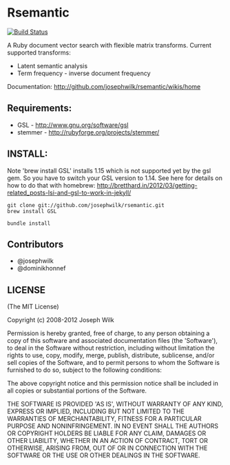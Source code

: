 # Rsemantic

[![Build Status](https://secure.travis-ci.org/josephwilk/rsemantic.png?branch=master)](http://travis-ci.org/josephwilk/rsemantic)

A Ruby document vector search with flexible matrix transforms. Current supported transforms: 

* Latent semantic analysis
* Term frequency - inverse document frequency

Documentation: http://github.com/josephwilk/rsemantic/wikis/home

## Requirements:

* GSL - http://www.gnu.org/software/gsl
* stemmer - http://rubyforge.org/projects/stemmer/

## INSTALL:

Note 'brew install GSL' installs 1.15 which is not supported yet by the gsl gem. So you have to switch your GSL version to 1.14.
See here for details on how to do that with homebrew: http://bretthard.in/2012/03/getting-related_posts-lsi-and-gsl-to-work-in-jekyll/

<pre><code>git clone git://github.com/josephwilk/rsemantic.git
brew install GSL

bundle install
</code></pre>

## Contributors
* @josephwilk
* @dominikhonnef

## LICENSE

(The MIT License)

Copyright (c) 2008-2012 Joseph Wilk

Permission is hereby granted, free of charge, to any person obtaining
a copy of this software and associated documentation files (the
'Software'), to deal in the Software without restriction, including
without limitation the rights to use, copy, modify, merge, publish,
distribute, sublicense, and/or sell copies of the Software, and to
permit persons to whom the Software is furnished to do so, subject to
the following conditions:

The above copyright notice and this permission notice shall be
included in all copies or substantial portions of the Software.

THE SOFTWARE IS PROVIDED 'AS IS', WITHOUT WARRANTY OF ANY KIND,
EXPRESS OR IMPLIED, INCLUDING BUT NOT LIMITED TO THE WARRANTIES OF
MERCHANTABILITY, FITNESS FOR A PARTICULAR PURPOSE AND NONINFRINGEMENT.
IN NO EVENT SHALL THE AUTHORS OR COPYRIGHT HOLDERS BE LIABLE FOR ANY
CLAIM, DAMAGES OR OTHER LIABILITY, WHETHER IN AN ACTION OF CONTRACT,
TORT OR OTHERWISE, ARISING FROM, OUT OF OR IN CONNECTION WITH THE
SOFTWARE OR THE USE OR OTHER DEALINGS IN THE SOFTWARE.


